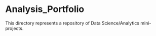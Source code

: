 # Analysis_Portfolio

This directory represents a repository of Data Science/Analytics mini-projects.

